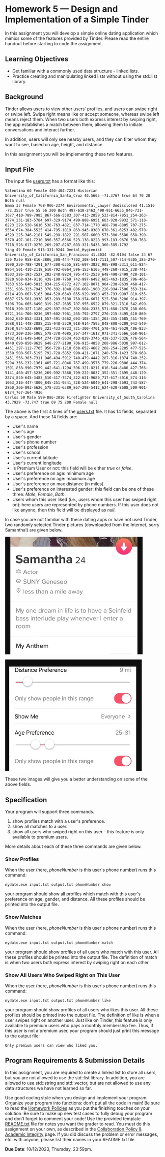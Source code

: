 # Homework 5 — Design and Implementation of a Simple Tinder

In this assignment you will develop a simple online dating application which mimics some of the features provided by Tinder. Please read the entire handout before starting to code the assignment.

## Learning Objectives

- Get familiar with a commonly used data structure - linked lists.
- Practice creating and manipulating linked lists without using the std::list library.

## Background

Tinder allows users to view other users' profiles, and users can swipe right or swipe left. Swipe right means like or accept someone, whereas swipe left means reject them. When two users both express interest by swiping right, the app establishes a match between them, allowing them to initiate conversations and interact further.

In addition, users will only see nearby users, and they can filter whom they want to see, based on age, height, and distance.

In this assignment you will be implementing these two features.

## Input File

The input file [users.txt](users.txt) has a format like this:

```console
Valentina 60 Female 400-404-7221 Historian University_of_California_Santa_Cruz 40.5605 -71.3767 true 64 70 20 Both null
Emma 33 Female 768-906-2374 Environmental_Lawyer Undisclosed 41.1516 -72.3557 true 55 56 200 Both 497-618-2463_490-951-6635_846-731-3677_410-789-7985_867-566-5583_307-413-2859_533-814-7851_254-263-3774_231-183-5784_697-329-9174_499-888-6951_683-920-9932_571-110-8223_229-528-6616_538-763-4821_837-714-1770_488-798-8805_707-275-5554_674-384-5525_414-795-1819_863-945-8380_670-361-6253_482-570-4529_225-346-2181_549-298-1822_291-587-6600_573-300-5580_658-390-5370_497-101-7210_896-357-6566_523-138-8228_993-183-9670_530-768-7718_526-617-9270_269-207-8287_603-321-5435_360-585-1792
Ying 49 Female 915-331-9244 Dental_Hygienist University_of_California_San_Francisco 41.3034 -82.9104 false 34 67 130 Male 958-816-3806_308-444-7702_308-541-7111_507-714-9305_385-270-1090_250-788-4291_677-308-6355_881-697-3822_905-898-3311_611-824-8864_501-410-2118_610-792-6064_596-153-6105_448-260-7015_238-741-8503_286-193-2527_282-248-8824_795-473-2539_648-490-2499_420-101-2920_968-934-9116_438-190-7769_742-997-6492_665-463-1835_796-466-7853_936-640-5013_834-215-8272_427-102-8071_904-238-8639_468-417-2351_906-323-7943_376-392-1048_886-668-1900_226-994-7506_353-314-8714_490-667-5163_904-520-6343_655-929-9908_453-793-9907_810-935-6637_973-561-9938_853-209-5188_758-974-6071_525-530-3280_914-397-5106_794-665-6490_319-267-2685_707-955-6522_879-321-7310_542-699-7018_390-327-1180_429-397-5047_302-504-2335_571-680-2678_238-606-6721_364-700-9236_397-602-7961_265-792-2797_270-215-3495_610-869-3662_630-852-3331_557-491-2662_693-105-1354_203-355-2685_451-769-3688_911-448-2088_215-948-3529_918-914-7595_848-800-6209_943-549-2858_934-522-8699_323-433-8723_721-300-4701_570-461-9529_406-833-3773_209-236-5065_578-378-4085_267-347-1617_971-341-5566_658-961-8402_471-649-6404_274-720-5634_463-829-3746_438-537-5326_476-564-8440_690-850-9629_648-277-2190_706-915-4858_208-986-5038_997-612-4451_297-112-7705_950-728-1218_638-652-4682_268-254-2285_477-526-1558_508-567-5195_792-728-5852_990-421-1071_240-579-1423_578-968-2451_556-303-7311_946-494-5912_740-479-4442_287-316-1874_740-252-5294_336-232-1361_405-721-8046_767-499-3573_779-226-9306_444-374-1591_838-990-7979_442-641-1294_506-321-8211_616-544-8480_427-766-5141_460-457-5236_269-992-7860_799-222-8037_352-351-2695_448-129-2874_840-645-3483_510-417-7474_322-621-9689_717-617-3016_574-316-1063_216-447-4000_845-251-9541_728-524-6049_641-298-2693_743-587-2860_266-893-6626_578-331-6389_867-298-5412_624-620-8608_509-901-6174_767-364-4936
Carlos 59 Male 599-886-3816 Firefighter University_of_South_Carolina 43.7929 -73.747 true 69 75 200 Female null
```

The above is the first 4 lines of the [users.txt](users.txt) file. It has 14 fields, separated by a space. And these 14 fields are:

- User's name
- User's age
- User's gender
- User's phone number
- User's profession
- User's school
- User's current latitude
- User's current longitude
- Is Premium User or not: this field will be either *true* or *false*.
- User's preference on age: minimum age
- User's preference on age: maximum age
- User's preference on max distance (in miles).
- User's preference on interested gender: this field can be one of these three: *Male*, *Female*, *Both*.
- Users whom this user liked (i.e., users whom this user has swiped right on): here users are represented by phone numbers. If this user does not like anyone, then this field will be displayed as *null*.

In case you are not familiar with these dating apps or have not used Tinder, two randomly selected Tinder pictures (downloaded from the Internet, sorry Samantha!) are given below.

![alt text](profile.png "profile")

![alt text](preference.png "preference")

These two images will give you a better understanding on some of the above fields.

## Specification

Your program will support three commands.

1. show profiles match with a user's preference.
2. show all matches to a user.
3. show all users who swiped right on this user - this feature is only available to premium users.

More details about each of these three commands are given below.

### Show Profiles

When the user (here, *phoneNumber* is this user's phone number) runs this command:

```console
nydate.exe input.txt output.txt phoneNumber show
```

your program should show all profiles which match with this user's preference on age, gender, and distance. All these profiles should be printed into the output file.

### Show Matches

When the user (here, *phoneNumber* is this user's phone number) runs this command:

```console
nydate.exe input.txt output.txt phoneNumber match
```

your program should show profiles of all users who match with this user. All these profiles should be printed into the output file. The definition of match is when two users both express interest by swiping right on each other.

### Show All Users Who Swiped Right on This User

When the user (here, *phoneNumber* is this user's phone number) runs this command:

```console
nydate.exe input.txt output.txt phoneNumber like
```

your program should show profiles of all users who likes this user. All these profiles should be printed into the output file. The definition of like is when a user swipes right on another user. Just like on Tinder, this feature is only available to premium users who pays a monthly membership fee. Thus, if this user is not a premium user, your program should just print this message to the output file:

```console
Only premium users can view who liked you.
```

## Program Requirements & Submission Details
In this assignment, you are required to create a linked list to store all users, but you are not allowed to use the std::list library. In addition, you are allowed to use std::string and std::vector, but are not allowed to use any data structures we have not learned so far.

Use good coding style when you design and implement your program. Organize your program into functions:
don’t put all the code in main! Be sure to read the [Homework Policies](https://www.cs.rpi.edu/academics/courses/fall23/csci1200/homework_policies.php) as you put the finishing touches on your solution. Be sure to make up new test cases to fully debug your program and don’t forget
to comment your code! Use the provided template [README.txt](./README.txt) file for notes you want the grader to read.
You must do this assignment on your own, as described in the [Collaboration Policy & Academic Integrity](https://www.cs.rpi.edu/academics/courses/fall23/csci1200/academic_integrity.php) page. If you did discuss the problem or error messages, etc. with anyone, please list their names in your
README.txt file.

**Due Date**: 10/12/2023, Thursday, 23:59pm.
